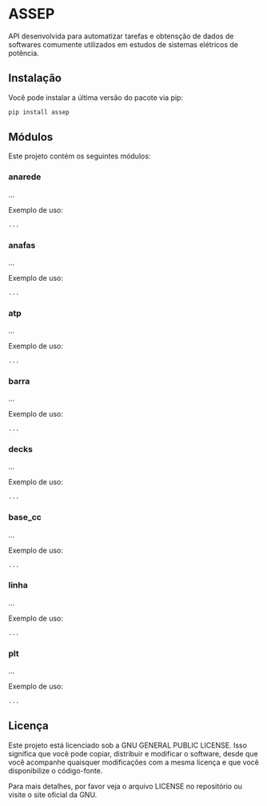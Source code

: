 # ASSEP

API desenvolvida para automatizar tarefas e obtensção de dados de softwares comumente utilizados em estudos de sistemas elétricos de potência.

## Instalação

Você pode instalar a última versão do pacote via pip:

```bash
pip install assep
```

## Módulos

Este projeto contém os seguintes módulos:

### anarede

...

Exemplo de uso:

```python
...
```

### anafas

...

Exemplo de uso:

```python
...
```

### atp

...

Exemplo de uso:

```python
...
```

### barra

...

Exemplo de uso:

```python
...
```

### decks

...

Exemplo de uso:

```python
...
```

### base_cc

...

Exemplo de uso:

```python
...
```

### linha

...

Exemplo de uso:

```python
...
```

### plt

...

Exemplo de uso:

```python
...
```

## Licença

Este projeto está licenciado sob a GNU GENERAL PUBLIC LICENSE. Isso significa que você pode copiar, distribuir e modificar o software, desde que você acompanhe quaisquer modificações com a mesma licença e que você disponibilize o código-fonte.

Para mais detalhes, por favor veja o arquivo LICENSE no repositório ou visite o site oficial da GNU.
